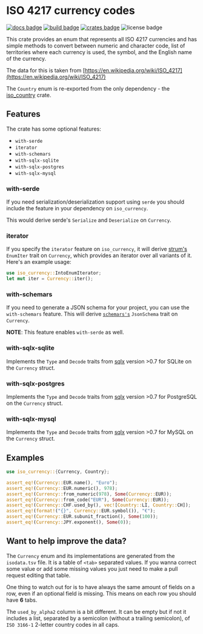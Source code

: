 # ISO 4217 currency codes

[![docs badge](https://docs.rs/iso_currency/badge.svg)](https://docs.rs/iso_currency)
[![build badge](https://github.com/zbrox/iso_currency/workflows/Build/badge.svg)](https://github.com/zbrox/iso_currency/actions/workflows/build.yml)
[![crates badge](https://img.shields.io/crates/v/iso_currency.svg)](https://crates.io/crates/iso_currency)
![license badge](https://img.shields.io/crates/l/iso_currency.svg)

This crate provides an enum that represents all ISO 4217 currencies and
has simple methods to convert between numeric and character code, list of
territories where each currency is used, the symbol, and the English name of the currency.

The data for this is taken from
[https://en.wikipedia.org/wiki/ISO_4217](https://en.wikipedia.org/wiki/ISO_4217)

The `Country` enum is re-exported from the only dependency - the [iso_country](https://crates.io/crates/iso_country) crate.

## Features

The crate has some optional features:

- `with-serde`
- `iterator`
- `with-schemars`
- `with-sqlx-sqlite`
- `with-sqlx-postgres`
- `with-sqlx-mysql`

### with-serde

If you need serialization/deserialization support using `serde` you should include the feature in your dependency on `iso_currency`.

This would derive serde's `Serialize` and `Deserialize` on `Currency`.

### iterator

If you specify the `iterator` feature on `iso_currency`, it will derive [strum's](https://crates.io/crates/strum) `EnumIter` trait on `Currency`, which provides an iterator over all variants of it. Here's an example usage:

```rust
use iso_currency::IntoEnumIterator;
let mut iter = Currency::iter();
```

### with-schemars

If you need to generate a JSON schema for your project, you can use the `with-schemars` feature. This will derive [`schemars's`](https://crates.io/crates/schemars) `JsonSchema` trait on `Currency`.

**NOTE**: This feature enables `with-serde` as well.

### with-sqlx-sqlite

Implements the `Type` and `Decode` traits from [sqlx](https://github.com/launchbadge/sqlx) version >0.7 for SQLite on the `Currency` struct.

### with-sqlx-postgres

Implements the `Type` and `Decode` traits from [sqlx](https://github.com/launchbadge/sqlx) version >0.7 for PostgreSQL on the `Currency` struct.

### with-sqlx-mysql

Implements the `Type` and `Decode` traits from [sqlx](https://github.com/launchbadge/sqlx) version >0.7 for MySQL on the `Currency` struct.

## Examples

```rust
use iso_currency::{Currency, Country};

assert_eq!(Currency::EUR.name(), "Euro");
assert_eq!(Currency::EUR.numeric(), 978);
assert_eq!(Currency::from_numeric(978), Some(Currency::EUR));
assert_eq!(Currency::from_code("EUR"), Some(Currency::EUR));
assert_eq!(Currency::CHF.used_by(), vec![Country::LI, Country::CH]);
assert_eq!(format!("{}", Currency::EUR.symbol()), "€");
assert_eq!(Currency::EUR.subunit_fraction(), Some(100));
assert_eq!(Currency::JPY.exponent(), Some(0));
```

## Want to help improve the data?

The `Currency` enum and its implementations are generated from the `isodata.tsv` file. It is a table of `<tab>` separated values. If you wanna correct some value or add some missing values you just need to make a pull request editing that table.

One thing to watch out for is to have always the same amount of fields on a row, even if an optional field is missing. This means on each row you should have **6** tabs.

The `used_by_alpha2` column is a bit different. It can be empty but if not it includes a list, separated by a semicolon (without a trailing semicolon), of `ISO 3166-1` 2-letter country codes in all caps.
